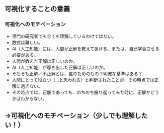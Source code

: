 ## 可視化することの意義

### 可視化へのモチベーション

* 専門の研究者でも全てを理解しているわけではない。
* 数式は難しい。
* AI（人工知能）には、人間が正解を教えてあげる、または、自己学習させる必要がある。
 * 人間が教えた正解は正しいのか。
 * AI（人工知能）が導き出した正解は正しいのか。
 * そもそも正解／不正解とは、誰のためのもの？明確な基準はある？
 * 人間にとって役立つ（…と思われる）と判断されたことが、その時点では正解に過ぎない。
 * その時点では、正解であっても、のちのち振り返ってみた時に、正解かどうかはわからない。

## →可視化へのモチベーション（少しでも理解したい！）
